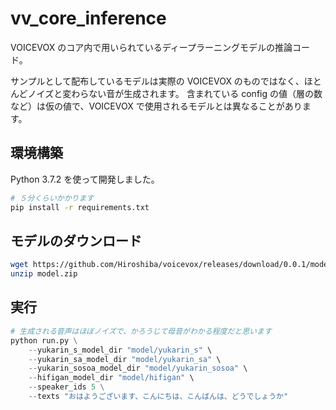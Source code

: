 # vv_core_inference

VOICEVOX のコア内で用いられているディープラーニングモデルの推論コード。

サンプルとして配布しているモデルは実際の VOICEVOX のものではなく、ほとんどノイズと変わらない音が生成されます。
含まれている config の値（層の数など）は仮の値で、VOICEVOX で使用されるモデルとは異なることがあります。

## 環境構築

Python 3.7.2 を使って開発しました。

```bash
# ５分くらいかかります
pip install -r requirements.txt
```

## モデルのダウンロード

```bash
wget https://github.com/Hiroshiba/voicevox/releases/download/0.0.1/model.zip
unzip model.zip
```

## 実行

```python
# 生成される音声はほぼノイズで、かろうじて母音がわかる程度だと思います
python run.py \
    --yukarin_s_model_dir "model/yukarin_s" \
    --yukarin_sa_model_dir "model/yukarin_sa" \
    --yukarin_sosoa_model_dir "model/yukarin_sosoa" \
    --hifigan_model_dir "model/hifigan" \
    --speaker_ids 5 \
    --texts "おはようございます、こんにちは、こんばんは、どうでしょうか"
```
